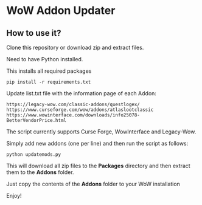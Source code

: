 # WoW Addon Updater

## How to use it?

Clone this repository or download zip and extract files.

Need to have Python installed.

This installs all required packages
```
pip install -r requirements.txt
```

Update list.txt file with the information page of each Addon:

```
https://legacy-wow.com/classic-addons/questlogex/
https://www.curseforge.com/wow/addons/atlaslootclassic
https://www.wowinterface.com/downloads/info25078-BetterVendorPrice.html
```



The script currently supports Curse Forge, WowInterface and Legacy-Wow.

Simply add new addons (one per line) and then run the script as follows:

```
python updatemods.py
```

This will download all zip files to the **Packages** directory and then extract them to the **Addons** folder.

Just copy the contents of the **Addons** folder to your WoW installation

Enjoy!